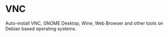 # VNC
Auto-install VNC, GNOME Desktop, Wine, Web Browser and other tools on Debian based operating systems.
